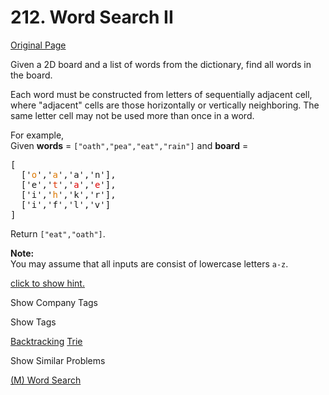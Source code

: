 # 212. Word Search II

[Original Page](https://leetcode.com/problems/word-search-ii/)

Given a 2D board and a list of words from the dictionary, find all words in the board.

Each word must be constructed from letters of sequentially adjacent cell, where "adjacent" cells are those horizontally or vertically neighboring. The same letter cell may not be used more than once in a word.

For example,  
Given **words** = `["oath","pea","eat","rain"]` and **board** =

<pre>[
  ['<span style="color:#d70">o</span>','<span style="color:#d70">a</span>','a','n'],
  ['e','<span style="color:#d30">t</span>','<span style="color:#d00">a</span>','<span style="color:#d00">e</span>'],
  ['i','<span style="color:#d70">h</span>','k','r'],
  ['i','f','l','v']
]
</pre>

Return `["eat","oath"]`.

**Note:**  
You may assume that all inputs are consist of lowercase letters `a-z`.

[click to show hint.](#)

<div class="spoilers" style="display: none;">

You would need to optimize your backtracking to pass the larger test. Could you stop backtracking earlier?

If the current candidate does not exist in all words' prefix, you could stop backtracking immediately. What kind of data structure could answer such query efficiently? Does a hash table work? Why or why not? How about a Trie? If you would like to learn how to implement a basic trie, please work on this problem: [Implement Trie (Prefix Tree)](https://leetcode.com/problems/implement-trie-prefix-tree/) first.

</div>

<div>

<div id="company_tags" class="btn btn-xs btn-warning">Show Company Tags</div>

<span class="hidebutton" style="display: none;">[Microsoft](/company/microsoft/) [Google](/company/google/) [Airbnb](/company/airbnb/)</span></div>

<div>

<div id="tags" class="btn btn-xs btn-warning">Show Tags</div>

<span class="hidebutton">[Backtracking](/tag/backtracking/) [Trie](/tag/trie/)</span></div>

<div>

<div id="similar" class="btn btn-xs btn-warning">Show Similar Problems</div>

<span class="hidebutton">[(M) Word Search](/problems/word-search/)</span></div>